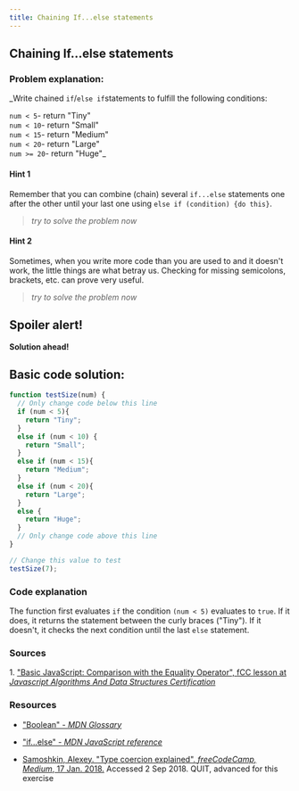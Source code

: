 ```yaml
---
title: Chaining If...else statements
---
```

##  Chaining If...else statements

### Problem explanation:
_Write chained  `if`/`else if`statements to fulfill the following conditions:

`num < 5`- return "Tiny"  
`num < 10`- return "Small"  
`num < 15`- return "Medium"  
`num < 20`- return "Large"  
`num >= 20`- return "Huge"_

#### Hint 1
Remember that you can combine (chain) several `if...else` statements one after the other until your last one using `else if (condition) {do this}`.
> _try to solve the problem now_
> 
#### Hint 2
Sometimes, when you write more code than you are used to and it doesn't work, the little things are what betray us. Checking for missing semicolons, brackets, etc. can prove very useful.
> _try to solve the problem now_


## Spoiler alert!

**Solution ahead!**

## Basic code solution:

```javascript
function testSize(num) {
  // Only change code below this line
  if (num < 5){
    return "Tiny";
  }
  else if (num < 10) {
    return "Small";
  }
  else if (num < 15){
    return "Medium";
  }
  else if (num < 20){
    return "Large";
  }
  else {
    return "Huge";
  }
  // Only change code above this line
}

// Change this value to test
testSize(7);
```

### Code explanation
The function first evaluates `if` the condition `(num < 5)` evaluates to `true`. If it does, it returns the statement between the curly braces ("Tiny"). If it doesn't, it checks the next condition until the last `else` statement. 

### Sources
<span id="cite1">1</span>. ["Basic JavaScript: Comparison with the Equality Operator", fCC lesson at *Javascript Algorithms And Data Structures Certification*](https://learn.freecodecamp.org/javascript-algorithms-and-data-structures/basic-javascript/comparison-with-the-equality-operator)

### Resources
- ["Boolean" - *MDN Glossary*](https://developer.mozilla.org/en-US/docs/Glossary/Boolean)

- ["if...else" - *MDN JavaScript reference*](https://developer.mozilla.org/en-US/docs/Web/JavaScript/Reference/Statements/if...else)

- [Samoshkin, Alexey. "Type coercion explained". *freeCodeCamp, Medium*, 17 Jan. 2018.](https://medium.freecodecamp.org/js-type-coercion-explained-27ba3d9a2839) Accessed 2 Sep 2018. QUIT, advanced for this exercise
<!--stackedit_data:
eyJoaXN0b3J5IjpbLTc3NDcxMTk1NywtOTkyMzQ2Mjk3LC0xMz
Y1MDA3NzU1LDM1NTE0MzA0NywtMTI1Mzg4MjM3OCwtMTQ0NDA4
NDI0NCwtMTA5MjAxNjYzNSwyOTE0NzAxOCwtMTkzNTQxNjIzMC
wtMTcwMzQ5MTQ2NSwtMTMwNzE3OTQ2NSwxNTE2NDcyMDgyLC0z
ODkxMjQ1NTQsLTg5NzE4NzYxMiwyOTgwMDI1MTksOTk4MDg1OT
I3LC0xMzM3MjcwNTg2LC0xNTA4OTEyMzE0LC03NzQyMTAyMzIs
LTIwMzA0NzE5MjldfQ==
-->